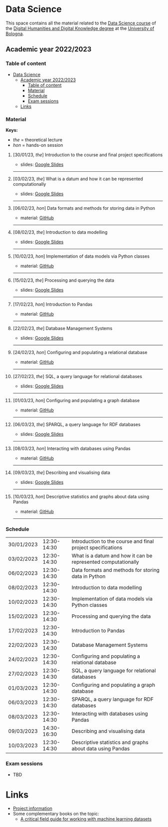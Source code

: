 # Data Science

This space contains all the material related to the [Data Science course](https://www.unibo.it/en/teaching/course-unit-catalogue/course-unit/2022/467046) of the [Digital Humanities and Digital Knowledge degree](https://corsi.unibo.it/2cycle/DigitalHumanitiesKnowledge) at the [University of Bologna](http://www.unibo.it/en).

## Academic year 2022/2023

### Table of content

- [Data Science](#data-science)
  - [Academic year 2022/2023](#academic-year-20222023)
    - [Table of content](#table-of-content)
    - [Material](#material)
    - [Schedule](#schedule)
    - [Exam sessions](#exam-sessions)
  - [Links](#links)


### Material

**Keys:**

- _the_ = theoretical lecture
- _hon_ = hands-on session

1. [30/01/23, *the*] Introduction to the course and final project specifications
   - slides: [Google Slides](https://docs.google.com/presentation/d/1BxXC3jrVAPsZs8IRdh33ljbMMkfFvvVD8DzHlvJp-yw/edit?usp=sharing)
   <hr />

2. [03/02/23, *the*] What is a datum and how it can be represented computationally
   - slides: [Google Slides](https://docs.google.com/presentation/d/174Mcbd9hHrWboYr3PaIUzn4qxWbB70HoVCwwZ7BMAZk/edit?usp=sharing)
   <hr />

3. [06/02/23, *hon*] Data formats and methods for storing data in Python
   - material: [GitHub](https://github.com/comp-data/2022-2023/tree/main/docs/handson/01)
   <hr />

4. [08/02/23, *the*] Introduction to data modelling
   - slides: [Google Slides](https://docs.google.com/presentation/d/1HQ70N95O-5kj1QfMCmdpicwpEH0KUWir8awmw0W2s1g/edit?usp=sharing)
   <hr />

5. [10/02/23, *hon*] Implementation of data models via Python classes
   - material: [GitHub](https://github.com/comp-data/2022-2023/tree/main/docs/handson/02)
   <hr />

6. [15/02/23, *the*] Processing and querying the data
   - slides: [Google Slides](https://docs.google.com/presentation/d/1Ykft-hlD2HbREdumEYVcqrX7m2wHQHTng64yQkgCyDo/edit?usp=sharing)
   <hr />

7. [17/02/23, *hon*] Introduction to Pandas
   - material: [GitHub](https://github.com/comp-data/2022-2023/tree/main/docs/handson/03)
   <hr />

8. [22/02/23, *the*] Database Management Systems
   - slides: [Google Slides](https://docs.google.com/presentation/d/1am-9--0m2NJCs7VjtOxRnCL-H3CnFDzJ-ECXb6mRy3k/edit?usp=sharing)
   <hr />

9. [24/02/23, *hon*] Configuring and populating a relational database
   - material: [GitHub](https://github.com/comp-data/2022-2023/tree/main/docs/handson/04)
   <hr />

10. [27/02/23, *the*] SQL, a query language for relational databases
    - slides: [Google Slides](https://docs.google.com/presentation/d/1uRS3fyLymSaOp0GI5juueFbXebFsLkISpUeVt9Gsh-E/edit?usp=sharing)
    <hr />

11. [01/03/23, *hon*] Configuring and populating a graph database
    - material: [GitHub](https://github.com/comp-data/2022-2023/tree/main/docs/handson/05)
    <hr />

12. [06/03/23, *the*] SPARQL, a query language for RDF databases
    - slides: [Google Slides](https://docs.google.com/presentation/d/1ZbFRFF-y0Vr1byG9QMl88mVIdd2BurLjg0BMiNs8h5g/edit?usp=sharing)
    <hr />

13. [08/03/23, *hon*] Interacting with databases using Pandas
    - material: [GitHub](https://github.com/comp-data/2022-2023/tree/main/docs/handson/06)
    <hr />

14. [09/03/23, *the*] Describing and visualising data
    - slides: [Google Slides](https://docs.google.com/presentation/d/11Vp1ZC15XPdyObt7REg_bUOUyLKIqSIymHvM-KrPINI/edit?usp=sharing)
    <hr />

15. [10/03/23, *hon*] Descriptive statistics and graphs about data using Pandas
    - material: [GitHub](https://github.com/comp-data/2022-2023/tree/main/docs/handson/07)
    <hr />

### Schedule

<table>
  <tr><td>30/01/2023</td><td>12:30-14:30</td><td>Introduction to the course and final project specifications</td></tr>
	<tr><td>03/02/2023</td><td>12:30-14:30</td><td>What is a datum and how it can be represented computationally</td></tr>
	<tr><td>06/02/2023</td><td>12:30-14:30</td><td>Data formats and methods for storing data in Python</td></tr>
	<tr><td>08/02/2023</td><td>12:30-14:30</td><td>Introduction to data modelling</td></tr>
	<tr><td>10/02/2023</td><td>12:30-14:30</td><td>Implementation of data models via Python classes</td></tr>
	<tr><td>15/02/2023</td><td>12:30-14:30</td><td>Processing and querying the data</td></tr>
	<tr><td>17/02/2023</td><td>12:30-14:30</td><td>Introduction to Pandas</td></tr>
	<tr><td>22/02/2023</td><td>12:30-14:30</td><td>Database Management Systems</td></tr>
	<tr><td>24/02/2023</td><td>12:30-14:30</td><td>Configuring and populating a relational database</td></tr>
	<tr><td>27/02/2023</td><td>12:30-14:30</td><td>SQL, a query language for relational databases</td></tr>
	<tr><td>01/03/2023</td><td>12:30-14:30</td><td>Configuring and populating a graph database</td></tr>
	<tr><td>06/03/2023</td><td>12:30-14:30</td><td>SPARQL, a query language for RDF databases</td></tr>
	<tr><td>08/03/2023</td><td>12:30-14:30</td><td>Interacting with databases using Pandas</td></tr>
	<tr><td>09/03/2023</td><td>14:30-16:30</td><td>Describing and visualising data</td></tr>
	<tr><td>10/03/2023</td><td>12:30-14:30</td><td>Descriptive statistics and graphs about data using Pandas</td></tr>
</table>

### Exam sessions

- TBD

# Links

- [Project information](https://github.com/comp-data/2022-2023/tree/main/docs/project)
- Some complementary books on the topic:
  * [A critical field guide for working with machine learning datasets](https://knowingmachines.org/critical-field-guide)
